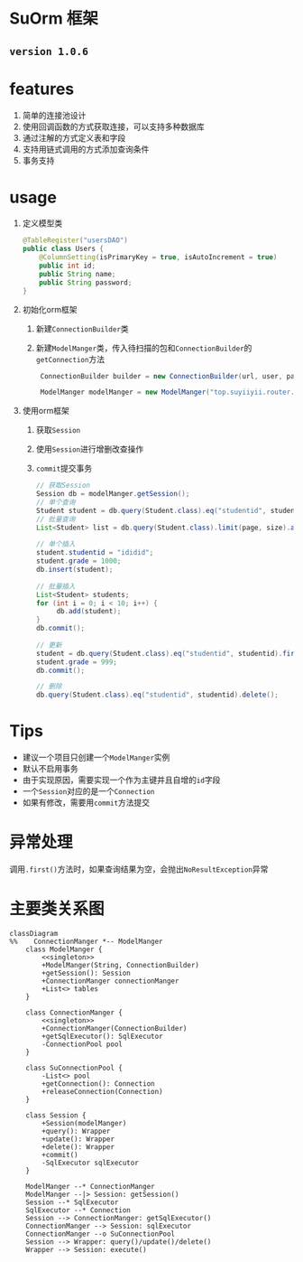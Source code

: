 # SuOrm 框架

## `version 1.0.6`

# features

1. 简单的连接池设计
2. 使用回调函数的方式获取连接，可以支持多种数据库
3. 通过注解的方式定义表和字段
4. 支持用链式调用的方式添加查询条件
5. 事务支持

# usage

1. 定义模型类

    ```java
    @TableRegister("usersDAO")
    public class Users {
        @ColumnSetting(isPrimaryKey = true, isAutoIncrement = true)
        public int id;
        public String name;
        public String password;
    }
    ```

2. 初始化orm框架
    1. 新建`ConnectionBuilder`类
    2. 新建`ModelManger`类，传入待扫描的包和`ConnectionBuilder`的`getConnection`方法

        ```java
         ConnectionBuilder builder = new ConnectionBuilder(url, user, password);
 
         ModelManger modelManger = new ModelManger("top.suyiiyii.router.models", builder::getConnection);
         ```
3. 使用orm框架
    1. 获取`Session`
    2. 使用`Session`进行增删改查操作
    3. `commit`提交事务

        ```java
        // 获取Session
        Session db = modelManger.getSession();
        // 单个查询
        Student student = db.query(Student.class).eq("studentid", studentid).first();
        // 批量查询
        List<Student> list = db.query(Student.class).limit(page, size).all();
     
        // 单个插入
        student.studentid = "ididid";
        student.grade = 1000;
        db.insert(student);
     
        // 批量插入
        List<Student> students;
        for (int i = 0; i < 10; i++) {
             db.add(student);
        }
        db.commit();
     
        // 更新
        student = db.query(Student.class).eq("studentid", studentid).first();
        student.grade = 999;
        db.commit();
       
        // 删除
        db.query(Student.class).eq("studentid", studentid).delete();
        ```

# Tips

* 建议一个项目只创建一个`ModelManger`实例
* 默认不启用事务
* 由于实现原因，需要实现一个作为主键并且自增的`id`字段
* 一个`Session`对应的是一个`Connection`
* 如果有修改，需要用`commit`方法提交

# 异常处理

调用`.first()`方法时，如果查询结果为空，会抛出`NoResultException`异常

# 主要类关系图
```mermaid
classDiagram
%%    ConnectionManger *-- ModelManger
    class ModelManger {
        <<singleton>>
        +ModelManger(String, ConnectionBuilder)
        +getSession(): Session
        +ConnectionManger connectionManger
        +List<> tables
    }

    class ConnectionManger {
        <<singleton>>
        +ConnectionManger(ConnectionBuilder)
        +getSqlExecutor(): SqlExecutor
        -ConnectionPool pool
    }

    class SuConnectionPool {
        -List<> pool
        +getConnection(): Connection
        +releaseConnection(Connection)
    }

    class Session {
        +Session(modelManger)
        +query(): Wrapper
        +update(): Wrapper
        +delete(): Wrapper
        +commit()
        -SqlExecutor sqlExecutor
    }

    ModelManger --* ConnectionManger
    ModelManger --|> Session: getSession()
    Session --* SqlExecutor
    SqlExecutor --* Connection
    Session --> ConnectionManger: getSqlExecutor()
    ConnectionManger --> Session: sqlExecutor
    ConnectionManger --o SuConnectionPool
    Session --> Wrapper: query()/update()/delete()
    Wrapper --> Session: execute()
```
